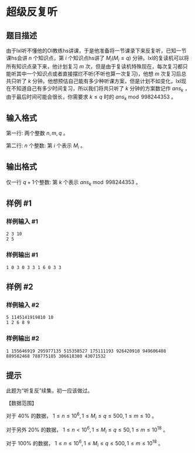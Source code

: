 # 超级反复听

## 题目描述

由于lxl听不懂他的OI教练hs讲课，于是他准备将一节课录下来反复听，已知一节课hs会讲 $n$ 个知识点，第 $i$ 个知识点hs讲了 $M_i\left(M_i\leq q\right)$ 分钟。lxl的复读机可以将所有知识点录下来，他计划复习 $m$ 次，但是由于复读机特殊现在，每次复习都只能听其中一个知识点或者直接摆烂不听(不听也算一次复习)，他想 $m$ 次复习后总共只听了 $k$ 分钟。他想预估自己能有多少种听课方案，但是计划不如变化，lxl现在不知道自己有多少时间复习，所以我们将共只听了 $k$ 分钟的方案数记作 $ans_k$ ，由于最后时间可能会很长，你需要求 $k\leq q$ 时的 $ans_k\bmod 998244353$ 。

## 输入格式

第一行: 两个整数 $n,m,q$ 。

第二行: $n$ 个整数: 第 $i$ 个表示 $M_i$ 。

## 输出格式

仅一行 $q+1$个整数:  第 $k$ 个表示 $ans_k\bmod 998244353$ 。

## 样例 #1

### 样例输入 #1

```
2 3 10
2 5
```

### 样例输出 #1

```
1 0 3 0 3 3 1 6 0 3 3
```

## 样例 #2

### 样例输入 #2

```
5 1145141919810 10
1 2 6 8 9
```

### 样例输出 #2

```
1 155646919 295977135 515358527 175111193 926420910 949606408 889582468 788775185 306618380 43071532
```

## 提示

此题为“听复反”续集，初一应该做过。

【数据范围】

对于 $40\%$ 的数据， $1\leq n \leq 10^6,1\leq M_i\leq q\leq500,1\leq m\leq 10$ 。

对于另外 $20\%$ 的数据， $1\le n < 10^6,1\leq M_i\leq q\leq 50,1\leq m\leq 10^{18}$ 。

对于 $100\%$ 的数据， $1\leq n \leq 10^6,1\leq M_i\leq q\leq 500,1\leq m\leq 10^{18}$ 。